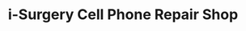 ---
title: "i-Surgery Cell Phone Repair Shop"
url: /tabuk/i-surgery-cell-phone-repair-shop/
shop: Handy
---